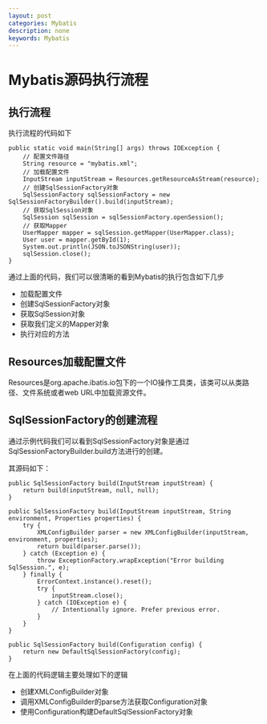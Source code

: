 ```yaml
---
layout: post
categories: Mybatis
description: none
keywords: Mybatis
---
```

# Mybatis源码执行流程


## 执行流程
执行流程的代码如下
```
public static void main(String[] args) throws IOException {
    // 配置文件路径
    String resource = "mybatis.xml";
    // 加载配置文件
    InputStream inputStream = Resources.getResourceAsStream(resource);
    // 创建SqlSessionFactory对象
    SqlSessionFactory sqlSessionFactory = new SqlSessionFactoryBuilder().build(inputStream);
    // 获取SqlSession对象
    SqlSession sqlSession = sqlSessionFactory.openSession();
    // 获取Mapper
    UserMapper mapper = sqlSession.getMapper(UserMapper.class);
    User user = mapper.getById(1);
    System.out.println(JSON.toJSONString(user));
    sqlSession.close();
}
```
通过上面的代码，我们可以很清晰的看到Mybatis的执行包含如下几步

- 加载配置文件
- 创建SqlSessionFactory对象
- 获取SqlSession对象
- 获取我们定义的Mapper对象
- 执行对应的方法

## Resources加载配置文件
Resources是org.apache.ibatis.io包下的一个IO操作工具类，该类可以从类路径、文件系统或者web URL中加载资源文件。

## SqlSessionFactory的创建流程
通过示例代码我们可以看到SqlSessionFactory对象是通过SqlSessionFactoryBuilder.build方法进行的创建。

其源码如下：
```
public SqlSessionFactory build(InputStream inputStream) {
    return build(inputStream, null, null);
}

public SqlSessionFactory build(InputStream inputStream, String environment, Properties properties) {
    try {
        XMLConfigBuilder parser = new XMLConfigBuilder(inputStream, environment, properties);
        return build(parser.parse());
    } catch (Exception e) {
        throw ExceptionFactory.wrapException("Error building SqlSession.", e);
    } finally {
        ErrorContext.instance().reset();
        try {
            inputStream.close();
        } catch (IOException e) {
            // Intentionally ignore. Prefer previous error.
        }
    }
}

public SqlSessionFactory build(Configuration config) {
    return new DefaultSqlSessionFactory(config);
}
```
在上面的代码逻辑主要处理如下的逻辑

- 创建XMLConfigBuilder对象
- 调用XMLConfigBuilder的parse方法获取Configuration对象
- 使用Configuration构建DefaultSqlSessionFactory对象











